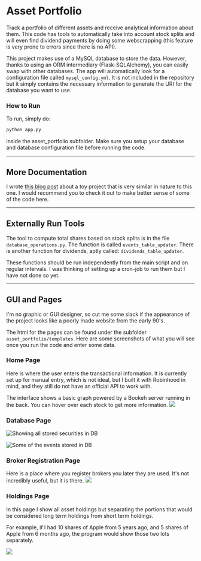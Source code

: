 # Asset Portfolio

Track a portfolio of different assets and receive analytical information about them. This code has tools to automatically take into account stock splits and will even find dividend payments by doing some webscrapping (this feature is very prone to errors since there is no API). 

This project makes use of a MySQL database to store the data. However, thanks to using an ORM intermediary (Flask-SQLAlchemy), you can easily swap with other databases. The app will automatically look for a configuration file called `mysql_config.yml`. It is not included in the repository but it simply contains the necessary information to generate the URI for the database you want to use. 

### How to Run
To run, simply do:
```sh
python app.py 
```
inside the asset_portfolio subfolder. Make sure you setup your database and database configuration file before running the code. 

-----
## More Documentation
I wrote [this blog post](https://andresberejnoi.com/building-a-simple-flask-app-with-sqlalchemy/) about a toy project that is very similar in nature to this one. I would recommend you to check it out to make better sense of some of the code here.

----
## Externally Run Tools
The tool to compute total shares based on stock splits is in the file `database_operations.py`. The function is called `events_table_updater`. There is another function for dividends, aptly called: `dividends_table_updater`.

These functions should be run independently from the main script and on regular intervals. I was thinking of setting up a cron-job to run them but I have not done so yet. 

-----
## GUI and Pages
I'm no graphic or GUI designer, so cut me some slack if the appearance of the project looks like a poorly made website from the early 90's.

The html for the pages can be found under the subfolder `asset_portfolio/templates`. Here are some screenshots of what you will see once you run the code and enter some data. 

### Home Page
Here is where the user enters the transactional information. It is currently set up for manual entry, which is not ideal, but I built it with Robinhood in mind, and they still do not have an official API to work with.

The interface shows a basic graph powered by a Bookeh server running in the back. You can hover over each stock to get more information. 
![](docs/home_page.png)

### Database Page
![Showing all stored securities in DB](docs/database_securities_page.png)

![Some of the events stored in DB](docs/database_events_page.png)

### Broker Registration Page
Here is a place where you register brokers you later they are used. It's not incredibly useful, but it is there. 
![](docs/broker_registration_page.png)

### Holdings Page
In this page I show all asset holdings but separating the portions that would be considered long term holdings from short term holdings. 

For example, if I had 10 shares of Apple from 5 years ago, and 5 shares of Apple from 6 months ago, the program would show those two lots separately. 

![](docs/holdings_page.png)